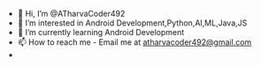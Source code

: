 - 👋 Hi, I’m @ATharvaCoder492
- 👀 I’m interested in Android Development,Python,AI,ML,Java,JS
- 🌱 I’m currently learning  Android Development
- 📫 How to reach me - Email me at atharvacoder492@gmail.com
-
